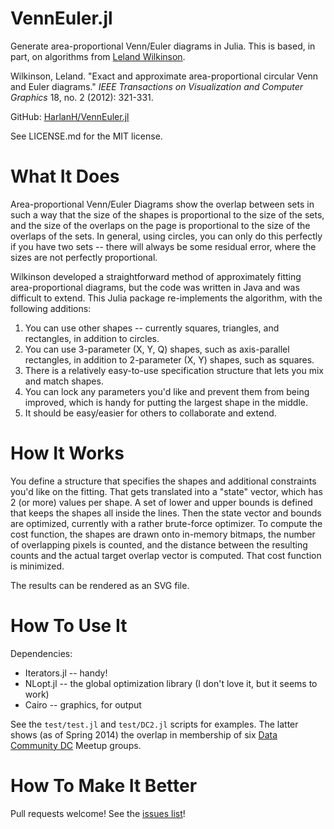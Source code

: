 VennEuler.jl
============

Generate area-proportional Venn/Euler diagrams in Julia. This is based, in part, on 
algorithms from [Leland Wilkinson](http://www.cs.uic.edu/~wilkinson/Publications/venneuler.pdf).

Wilkinson, Leland. "Exact and approximate area-proportional circular Venn and Euler diagrams." _IEEE Transactions on Visualization and Computer Graphics_ 18, no. 2 (2012): 321-331.

GitHub: [HarlanH/VennEuler.jl](https://github.com/HarlanH/VennEuler.jl)

See LICENSE.md for the MIT license.

What It Does
============

Area-proportional Venn/Euler Diagrams show the overlap between sets in such a way that the size of the shapes
is proportional to the size of the sets, and the size of the overlaps on the page
is proportional to the size of the overlaps of the sets. In general, using circles, you can only do
this perfectly if you have two sets -- there will always be some residual error, where the sizes are
not perfectly proportional.

Wilkinson developed a straightforward method of approximately fitting area-proportional diagrams, but
the code was written in Java and was difficult to extend. This Julia package re-implements the 
algorithm, with the following additions:

1. You can use other shapes -- currently squares, triangles, and rectangles, in addition to circles.
2. You can use 3-parameter (X, Y, Q) shapes, such as axis-parallel rectangles, in addition to
   2-parameter (X, Y) shapes, such as squares.
3. There is a relatively easy-to-use specification structure that lets you mix and match shapes.
4. You can lock any parameters you'd like and prevent them from being improved, which is handy for
   putting the largest shape in the middle.
5. It should be easy/easier for others to collaborate and extend.

How It Works
============

You define a structure that specifies the shapes and additional constraints you'd like on the fitting. That
gets translated into a "state" vector, which has 2 (or more) values per shape. A set of lower and upper 
bounds is defined that keeps the shapes all inside the lines. Then the state vector and bounds are 
optimized, currently with a rather brute-force optimizer. To compute the cost function, the shapes are 
drawn onto in-memory bitmaps, the number of overlapping pixels is counted, and the distance between
the resulting counts and the actual target overlap vector is computed. That cost function is minimized.

The results can be rendered as an SVG file.

How To Use It
=============

Dependencies:

* Iterators.jl -- handy!
* NLopt.jl -- the global optimization library (I don't love it, but it seems to work)
* Cairo -- graphics, for output

See the `test/test.jl` and `test/DC2.jl` scripts for examples. The latter shows (as of Spring 2014)
the overlap in membership of six [Data Community DC](http://datacommunitydc.org) Meetup groups.

How To Make It Better
=====================

Pull requests welcome! See the [issues list](https://github.com/HarlanH/VennEuler.jl/issues?state=open)!

